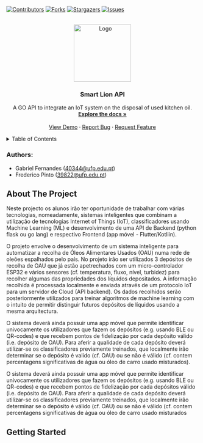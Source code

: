 <div id="top"></div>

<!-- PROJECT SHIELDS -->
<!--
*** I'm using markdown "reference style" links for readability.
*** Reference links are enclosed in brackets [ ] instead of parentheses ( ).
*** See the bottom of this document for the declaration of the reference variables
*** for contributors-url, forks-url, etc. This is an optional, concise syntax you may use.
*** https://www.markdownguide.org/basic-syntax/#reference-style-links
-->
[![Contributors][contributors-shield]][contributors-url]
[![Forks][forks-shield]][forks-url]
[![Stargazers][stars-shield]][stars-url]
[![Issues][issues-shield]][issues-url]



<!-- PROJECT LOGO -->
<br />
<div align="center">

  <a href="https://github.com/21F0rc3/sl-api/">
    <img src="https://user-images.githubusercontent.com/57480698/168663263-6b838ee1-e0f9-442d-bf8e-d0f7bb79d87b.png" alt="Logo" width="150" height="150">
  </a>

  <h3 align="center">Smart Lion API</h3>

  <p align="center">
    A GO API to integrate an IoT system on the disposal of used kitchen oil.
    <br />
    <a href="https://github.com/21F0rc3/sl-api/"><strong>Explore the docs »</strong></a>
    <br />
    <br />
    <a href="https://github.com/21F0rc3/sl-api/">View Demo</a>
    ·
    <a href="https://github.com/21F0rc3/sl-api/issues">Report Bug</a>
    ·
    <a href="https://github.com/21F0rc3/sl-api/issues">Request Feature</a>
  </p>
</div>



<!-- TABLE OF CONTENTS -->
<details>
  <summary>Table of Contents</summary>
  <ol>
    <li>
      <a href="#authors">Authors</a>
    </li>
    <li>
      <a href="#about-the-project">About The Project</a>
    </li>
    <li>
      <a href="#getting-started">Getting Started</a>
    </li>
  </ol>
</details>


### Authors:
- Gabriel Fernandes (40344@ufp.edu.pt)
- Frederico Pinto (39822@ufp.edu.pt)
  
## About The Project

Neste  projecto  os  alunos  irão  ter  oportunidade  de  trabalhar  com  várias  tecnologias, nomeadamente, sistemas inteligentes que combinam a utilização de tecnologias Internet of Things (IoT), classificadores usando Machine Learning (ML) e desenvolvimento de uma API de Backend (python flask ou go lang) e respectivo Frontend (app móvel - Flutter/Kotliin). 

O projeto envolve o desenvolvimento de um sistema inteligente para automatizar a recolha de Óleos Alimentares Usados (OAU) numa rede de oleões espalhados pelo país. No projeto irão ser utilizados 3 depósitos de recolha de OAU que já estão apetrechados com um micro-controlador ESP32 e vários sensores (cf. temperatura, fluxo, nível, turbidez) para recolher algumas das propriedades dos líquidos depositados. A informação recolhida é processada localmente e enviada através de um protocolo IoT para um servidor de Cloud (API backend). Os dados recolhidos serão posteriormente utilizados para treinar algoritmos de machine learning com o intuito de permitir distinguir futuros depósitos de líquidos usando a mesma arquitectura.

O sistema deverã ainda possuir uma app móvel que permite identificar univocamente os utilizadores que fazem os depósitos (e.g. usando BLE ou QR-codes) e que recebem pontos de fidelização por cada depósito válido (i.e. depósito de OAU). Para aferir a qualidade de cada depósito deverá utilizar-se os classificadores previamente treinados, que localmente irão determinar se o depósito é valido (cf. OAU) ou se não é válido (cf. contem percentagens significativas de água ou óleo de carro usado misturados).

O  sistema  deverá  ainda  possuir  uma  app  móvel  que  permite  identificar univocamente os utilizadores que fazem os depósitos (e.g. usando BLE ou QR-codes) e que recebem pontos de fidelização por cada depósitos válido (i.e. depósito de OAU). Para aferir  a  qualidade  de  cada  depósito  deverá  utilizar-se  os  classificadores  previamente treinados, que localmente irão determinar se o depósito é válido (cf. OAU) ou se não é válido (cf. contem percentagens significativas de água ou óleo de carro usado misturados 

## Getting Started


<!-- MARKDOWN LINKS & IMAGES -->
<!-- https://www.markdownguide.org/basic-syntax/#reference-style-links -->
[contributors-shield]: https://img.shields.io/github/contributors/21F0rc3/sl-api?style=for-the-badge
[contributors-url]: https://github.com/21F0rc3/sl-api/graphs/contributors
[forks-shield]: https://img.shields.io/github/forks/21F0rc3/sl-api?style=for-the-badge
[forks-url]: https://github.com/21F0rc3/sl-api//network/members
[stars-shield]: https://img.shields.io/github/stars/21F0rc3/sl-api?style=for-the-badge
[stars-url]: https://github.com/21F0rc3/sl-api/stargazers
[issues-shield]: https://img.shields.io/github/issues/21F0rc3/sl-api?style=for-the-badge
[issues-url]: https://github.com/21F0rc3/sl-api/issues
